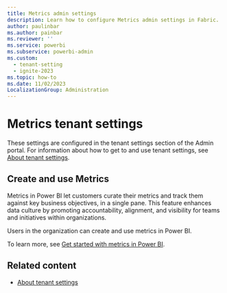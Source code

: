 ```yaml
---
title: Metrics admin settings
description: Learn how to configure Metrics admin settings in Fabric.
author: paulinbar
ms.author: painbar
ms.reviewer: ''
ms.service: powerbi
ms.subservice: powerbi-admin
ms.custom:
  - tenant-setting
  - ignite-2023
ms.topic: how-to
ms.date: 11/02/2023
LocalizationGroup: Administration
---
```


# Metrics tenant settings 

These settings are configured in the tenant settings section of the Admin portal. For information about how to get to and use tenant settings, see [About tenant settings](tenant-settings-index.md).

## Create and use Metrics

Metrics in Power BI let customers curate their metrics and track them against key business objectives, in a single pane. This feature enhances data culture by promoting accountability, alignment, and visibility for teams and initiatives within organizations.

Users in the organization can create and use metrics in Power BI.

To learn more, see [Get started with metrics in Power BI](/power-bi/create-reports/service-goals-introduction).

## Related content

* [About tenant settings](tenant-settings-index.md)
